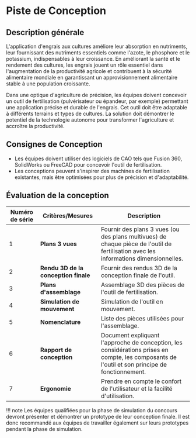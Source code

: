 # Piste de Conception

## Description générale

L'application d'engrais aux cultures améliore leur absorption en nutriments, leur fournissant des nutriments essentiels comme l'azote, le phosphore et le potassium, indispensables à leur croissance. En améliorant la santé et le rendement des cultures, les engrais jouent un rôle essentiel dans l'augmentation de la productivité agricole et contribuent à la sécurité alimentaire mondiale en garantissant un approvisionnement alimentaire stable à une population croissante.

Dans une optique d'agriculture de précision, les équipes doivent concevoir un outil de fertilisation (pulvérisateur ou épandeur, par exemple) permettant une application précise et durable de l'engrais. Cet outil doit être adaptable à différents terrains et types de cultures. La solution doit démontrer le potentiel de la technologie autonome pour transformer l'agriculture et accroître la productivité.

<!-- Review last two sentences -->

<!-- ## Spécifications de Conception -->

## Consignes de Conception

* Les équipes doivent utiliser des logiciels de CAO tels que Fusion 360, SolidWorks ou FreeCAD pour concevoir l'outil de fertilisation.
* Les conceptions peuvent s'inspirer des machines de fertilisation existantes, mais être optimisées pour plus de précision et d'adaptabilité.

## Évaluation de la conception

| Numéro de série | Critères/Mesures | Description |
| ----------- | ----------- | ------- |
| 1 | **Plans 3 vues** | Fournir des plans 3 vues (ou des plans multivues) de chaque pièce de l'outil de fertilisation avec les informations dimensionnelles. |
| 2 | **Rendu 3D de la conception finale** | Fournir des rendus 3D de la conception finale de l'outil. |
| 3 | **Plans d'assemblage** | Assemblage 3D des pièces de l'outil de fertilisation. |
| 4 | **Simulation de mouvement** | Simulation de l'outil en mouvement. |
| 5 | **Nomenclature** | Liste des pièces utilisées pour l'assemblage. |
| 6 | **Rapport de conception** | Document expliquant l'approche de conception, les considérations prises en compte, les composants de l'outil et son principe de fonctionnement. |
| 7 | **Ergonomie** | Prendre en compte le confort de l'utilisateur et la facilité d'utilisation. |

!!! note
    Les équipes qualifiées pour la phase de simulation du concours devront présenter et démontrer un prototype de leur conception finale. Il est donc recommandé aux équipes de travailler également sur leurs prototypes pendant la phase de simulation.